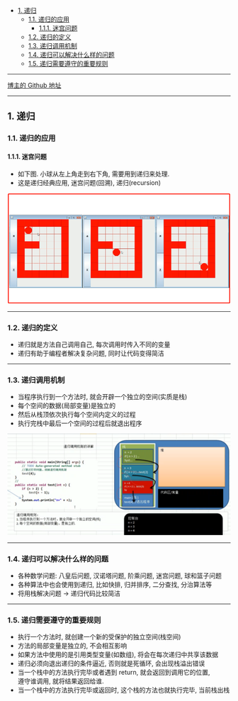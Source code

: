<!-- TOC -->

- [1. 递归](#1-递归)
  - [1.1. 递归的应用](#11-递归的应用)
    - [1.1.1. 迷宫问题](#111-迷宫问题)
  - [1.2. 递归的定义](#12-递归的定义)
  - [1.3. 递归调用机制](#13-递归调用机制)
  - [1.4. 递归可以解决什么样的问题](#14-递归可以解决什么样的问题)
  - [1.5. 递归需要遵守的重要规则](#15-递归需要遵守的重要规则)

<!-- /TOC -->

****
[博主的 Github 地址](https://github.com/leon9dragon)
****

## 1. 递归

### 1.1. 递归的应用

#### 1.1.1. 迷宫问题
- 如下图. 小球从左上角走到右下角, 需要用到递归来处理.
- 这是递归经典应用, 迷宫问题(回溯), 递归(recursion)

![小球递归](../99.images/2020-05-05-11-15-13.png)

****

### 1.2. 递归的定义
- 递归就是方法自己调用自己, 每次调用时传入不同的变量
- 递归有助于编程者解决复杂问题, 同时让代码变得简洁

****

### 1.3. 递归调用机制
- 当程序执行到一个方法时, 就会开辟一个独立的空间(实质是栈)
- 每个空间的数据(局部变量)是独立的
- 然后从栈顶依次执行每个空间内定义的过程
- 执行完栈中最后一个空间的过程后就退出程序

![递归调用机制](../99.images/2020-05-05-13-44-23.png)

****

### 1.4. 递归可以解决什么样的问题
- 各种数学问题: 八皇后问题, 汉诺塔问题, 阶乘问题, 迷宫问题, 球和篮子问题
- 各种算法中也会使用到递归, 比如快排, 归并排序, 二分查找, 分治算法等
- 将用栈解决问题 -> 递归代码比较简洁

****

### 1.5. 递归需要遵守的重要规则
- 执行一个方法时, 就创建一个新的受保护的独立空间(栈空间)
- 方法的局部变量是独立的, 不会相互影响
- 如果方法中使用的是引用类型变量(如数组), 将会在每次递归中共享该数据
- 递归必须向退出递归的条件逼近, 否则就是死循环, 会出现栈溢出错误
- 当一个栈中的方法执行完毕或者遇到 return, 就会返回到调用它的位置,  
  遵守谁调用, 就将结果返回给谁. 
- 当一个栈中的方法执行完毕或返回时, 这个栈的方法也就执行完毕, 当前栈出栈